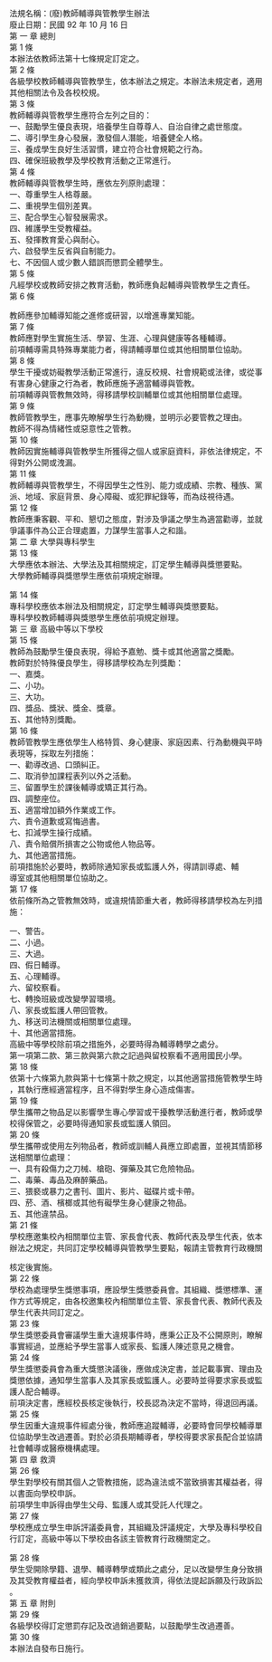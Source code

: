 法規名稱：(廢)教師輔導與管教學生辦法  
廢止日期：民國 92 年 10 月 16 日  
第 一 章 總則  
第 1 條  
本辦法依教師法第十七條規定訂定之。  
第 2 條  
各級學校教師輔導與管教學生，依本辦法之規定。本辦法未規定者，適用  
其他相關法令及各校校規。  
第 3 條  
教師輔導與管教學生應符合左列之目的：  
一、鼓勵學生優良表現，培養學生自尊尊人、自治自律之處世態度。  
二、導引學生身心發展，激發個人潛能，培養健全人格。  
三、養成學生良好生活習慣，建立符合社會規範之行為。  
四、確保班級教學及學校教育活動之正常進行。  
第 4 條  
教師輔導與管教學生時，應依左列原則處理：  
一、尊重學生人格尊嚴。  
二、重視學生個別差異。  
三、配合學生心智發展需求。  
四、維護學生受教權益。  
五、發揮教育愛心與耐心。  
六、啟發學生反省與自制能力。  
七、不因個人或少數人錯誤而懲罰全體學生。  
第 5 條  
凡經學校或教師安排之教育活動，教師應負起輔導與管教學生之責任。  
第 6 條  


教師應參加輔導知能之進修或研習，以增進專業知能。  
第 7 條  
教師應對學生實施生活、學習、生涯、心理與健康等各種輔導。  
前項輔導需具特殊專業能力者，得請輔導單位或其他相關單位協助。  
第 8 條  
學生干擾或妨礙教學活動正常進行，違反校規、社會規範或法律，或從事  
有害身心健康之行為者，教師應施予適當輔導與管教。  
前項輔導與管教無效時，得移請學校訓輔單位或其他相關單位處理。  
第 9 條  
教師管教學生，應事先瞭解學生行為動機，並明示必要管教之理由。  
教師不得為情緒性或惡意性之管教。  
第 10 條  
教師因實施輔導與管教學生所獲得之個人或家庭資料，非依法律規定，不  
得對外公開或洩漏。  
第 11 條  
教師輔導與管教學生，不得因學生之性別、能力或成績、宗教、種族、黨  
派、地域、家庭背景、身心障礙、或犯罪紀錄等，而為歧視待遇。  
第 12 條  
教師應秉客觀、平和、懇切之態度，對涉及爭議之學生為適當勸導，並就  
爭議事件為公正合理處置，力謀學生當事人之和諧。  
第 二 章 大學與專科學生  
第 13 條  
大學應依本辦法、大學法及其相關規定，訂定學生輔導與獎懲要點。  
大學教師輔導與獎懲學生應依前項規定辦理。  


第 14 條  
專科學校應依本辦法及相關規定，訂定學生輔導與獎懲要點。  
專科學校教師輔導與獎懲學生應依前項規定辦理。  
第 三 章 高級中等以下學校  
第 15 條  
教師為鼓勵學生優良表現，得給予嘉勉、獎卡或其他適當之獎勵。  
教師對於特殊優良學生，得移請學校為左列獎勵：  
一、嘉獎。  
二、小功。  
三、大功。  
四、獎品、獎狀、獎金、獎章。  
五、其他特別獎勵。  
第 16 條  
教師管教學生應依學生人格特質、身心健康、家庭因素、行為動機與平時  
表現等，採取左列措施：  
一、勸導改過、口頭糾正。  
二、取消參加課程表列以外之活動。  
三、留置學生於課後輔導或矯正其行為。  
四、調整座位。  
五、適當增加額外作業或工作。  
六、責令道歉或寫悔過書。  
七、扣減學生操行成績。  
八、責令賠償所損害之公物或他人物品等。  
九、其他適當措施。  
前項措施於必要時，教師除通知家長或監護人外，得請訓導處、輔  
導室或其他相關單位協助之。  
第 17 條  
依前條所為之管教無效時，或違規情節重大者，教師得移請學校為左列措  
施：  


一、警告。  
二、小過。  
三、大過。  
四、假日輔導。  
五、心理輔導。  
六、留校察看。  
七、轉換班級或改變學習環境。  
八、家長或監護人帶回管教。  
九、移送司法機關或相關單位處理。  
十、其他適當措施。  
高級中等學校除前項之措施外，必要時得為輔導轉學之處分。  
第一項第二款、第三款與第六款之記過與留校察看不適用國民小學。  
第 18 條  
依第十六條第九款與第十七條第十款之規定，以其他適當措施管教學生時  
，其執行應經適當程序，且不得對學生身心造成傷害。  
第 19 條  
學生攜帶之物品足以影響學生專心學習或干擾教學活動進行者，教師或學  
校得保管之，必要時得通知家長或監護人領回。  
第 20 條  
學生攜帶或使用左列物品者，教師或訓輔人員應立即處置，並視其情節移  
送相關單位處理：  
一、具有殺傷力之刀械、槍砲、彈藥及其它危險物品。  
二、毒藥、毒品及麻醉藥品。  
三、猥褻或暴力之書刊、圖片、影片、磁碟片或卡帶。  
四、菸、酒、檳榔或其他有礙學生身心健康之物品。  
五、其他違禁品。  
第 21 條  
學校應邀集校內相關單位主管、家長會代表、教師代表及學生代表，依本  
辦法之規定，共同訂定學校輔導與管教學生要點，報請主管教育行政機關  


核定後實施。  
第 22 條  
學校為處理學生獎懲事項，應設學生獎懲委員會。其組織、獎懲標準、運  
作方式等規定，由各校邀集校內相關單位主管、家長會代表、教師代表及  
學生代表共同訂定之。  
第 23 條  
學生獎懲委員會審議學生重大違規事件時，應秉公正及不公開原則，瞭解  
事實經過，並應給予學生當事人或家長、監護人陳述意見之機會。  
第 24 條  
學生獎懲委員會為重大獎懲決議後，應做成決定書，並記載事實、理由及  
獎懲依據，通知學生當事人及其家長或監護人。必要時並得要求家長或監  
護人配合輔導。  
前項決定書，應經校長核定後執行，校長認為決定不當時，得退回再議。  
第 25 條  
學生因重大違規事件經處分後，教師應追蹤輔導，必要時會同學校輔導單  
位協助學生改過遷善。對於必須長期輔導者，學校得要求家長配合並協請  
社會輔導或醫療機構處理。  
第 四 章 救濟  
第 26 條  
學生對學校有關其個人之管教措施，認為違法或不當致損害其權益者，得  
以書面向學校申訴。  
前項學生申訴得由學生父母、監護人或其受託人代理之。  
第 27 條  
學校應成立學生申訴評議委員會，其組織及評議規定，大學及專科學校自  
行訂定，高級中等以下學校由各該主管教育行政機關定之。  


第 28 條  
學生受開除學籍、退學、輔導轉學或類此之處分，足以改變學生身分致損  
及其受教育權益者，經向學校申訴未獲救濟，得依法提起訴願及行政訴訟  
。  
第 五 章 附則  
第 29 條  
各級學校得訂定懲罰存記及改過銷過要點，以鼓勵學生改過遷善。  
第 30 條  
本辦法自發布日施行。  


